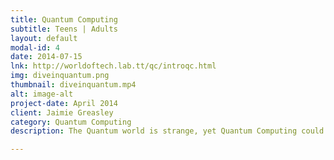 ```yaml
---
title: Quantum Computing
subtitle: Teens | Adults
layout: default
modal-id: 4
date: 2014-07-15
lnk: http://worldoftech.lab.tt/qc/introqc.html
img: diveinquantum.png
thumbnail: diveinquantum.mp4
alt: image-alt
project-date: April 2014
client: Jaimie Greasley
category: Quantum Computing
description: The Quantum world is strange, yet Quantum Computing could revolutionize the world. Here's how and why!   

---
```

